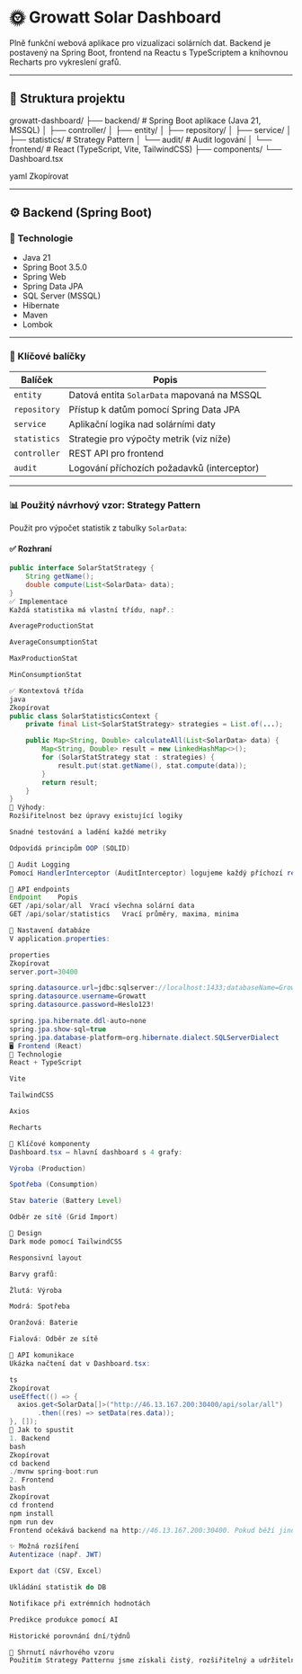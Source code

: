 # 🌞 Growatt Solar Dashboard

Plně funkční webová aplikace pro vizualizaci solárních dat. Backend je postavený na Spring Boot, frontend na Reactu s TypeScriptem a knihovnou Recharts pro vykreslení grafů.

---

## 📁 Struktura projektu

growatt-dashboard/
├── backend/ # Spring Boot aplikace (Java 21, MSSQL)
│ ├── controller/
│ ├── entity/
│ ├── repository/
│ ├── service/
│ ├── statistics/ # Strategy Pattern
│ └── audit/ # Audit logování
│
└── frontend/ # React (TypeScript, Vite, TailwindCSS)
├── components/
└── Dashboard.tsx

yaml
Zkopírovat

---

## ⚙️ Backend (Spring Boot)

### 📌 Technologie

- Java 21
- Spring Boot 3.5.0
- Spring Web
- Spring Data JPA
- SQL Server (MSSQL)
- Hibernate
- Maven
- Lombok

---

### 📂 Klíčové balíčky

| Balíček        | Popis                                         |
|----------------|-----------------------------------------------|
| `entity`       | Datová entita `SolarData` mapovaná na MSSQL  |
| `repository`   | Přístup k datům pomocí Spring Data JPA        |
| `service`      | Aplikační logika nad solárními daty           |
| `statistics`   | Strategie pro výpočty metrik (viz níže)       |
| `controller`   | REST API pro frontend                         |
| `audit`        | Logování příchozích požadavků (interceptor)   |

---

### 📊 Použitý návrhový vzor: Strategy Pattern

Použit pro výpočet statistik z tabulky `SolarData`:

#### ✅ Rozhraní
```java
public interface SolarStatStrategy {
    String getName();
    double compute(List<SolarData> data);
}
✅ Implementace
Každá statistika má vlastní třídu, např.:

AverageProductionStat

AverageConsumptionStat

MaxProductionStat

MinConsumptionStat

✅ Kontextová třída
java
Zkopírovat
public class SolarStatisticsContext {
    private final List<SolarStatStrategy> strategies = List.of(...);

    public Map<String, Double> calculateAll(List<SolarData> data) {
        Map<String, Double> result = new LinkedHashMap<>();
        for (SolarStatStrategy stat : strategies) {
            result.put(stat.getName(), stat.compute(data));
        }
        return result;
    }
}
🧠 Výhody:
Rozšiřitelnost bez úpravy existující logiky

Snadné testování a ladění každé metriky

Odpovídá principům OOP (SOLID)

🔐 Audit Logging
Pomocí HandlerInterceptor (AuditInterceptor) logujeme každý příchozí request (čas, IP, URL), což přidává auditní vrstvu do aplikace.

📡 API endpoints
Endpoint	Popis
GET /api/solar/all	Vrací všechna solární data
GET /api/solar/statistics	Vrací průměry, maxima, minima

🔧 Nastavení databáze
V application.properties:

properties
Zkopírovat
server.port=30400

spring.datasource.url=jdbc:sqlserver://localhost:1433;databaseName=GrowattData
spring.datasource.username=Growatt
spring.datasource.password=Heslo123!

spring.jpa.hibernate.ddl-auto=none
spring.jpa.show-sql=true
spring.jpa.database-platform=org.hibernate.dialect.SQLServerDialect
🖥️ Frontend (React)
📌 Technologie
React + TypeScript

Vite

TailwindCSS

Axios

Recharts

📂 Klíčové komponenty
Dashboard.tsx – hlavní dashboard s 4 grafy:

Výroba (Production)

Spotřeba (Consumption)

Stav baterie (Battery Level)

Odběr ze sítě (Grid Import)

🎨 Design
Dark mode pomocí TailwindCSS

Responsivní layout

Barvy grafů:

Žlutá: Výroba

Modrá: Spotřeba

Oranžová: Baterie

Fialová: Odběr ze sítě

🔄 API komunikace
Ukázka načtení dat v Dashboard.tsx:

ts
Zkopírovat
useEffect(() => {
  axios.get<SolarData[]>("http://46.13.167.200:30400/api/solar/all")
       .then((res) => setData(res.data));
}, []);
🚀 Jak to spustit
1. Backend
bash
Zkopírovat
cd backend
./mvnw spring-boot:run
2. Frontend
bash
Zkopírovat
cd frontend
npm install
npm run dev
Frontend očekává backend na http://46.13.167.200:30400. Pokud běží jinde, uprav URL v Dashboard.tsx.

✨ Možná rozšíření
Autentizace (např. JWT)

Export dat (CSV, Excel)

Ukládání statistik do DB

Notifikace při extrémních hodnotách

Predikce produkce pomocí AI

Historické porovnání dní/týdnů

🧠 Shrnutí návrhového vzoru
Použitím Strategy Patternu jsme získali čistý, rozšiřitelný a udržitelný způsob výpočtu různých statistik. Každá metrika je oddělená, snadno testovatelná a přehledná. Kontextová třída (SolarStatisticsContext) agreguje výsledky a nabízí je kontroleru – frontend pak tyto výsledky zobrazuje jako doplněk ke grafům.
